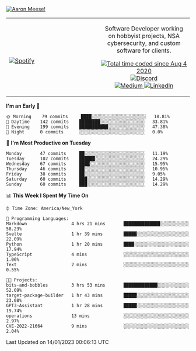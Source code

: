 [![Aaron Meese!](https://user-images.githubusercontent.com/17814535/88975338-a2aabf00-d27f-11ea-963f-8a19608716b4.png)](https://github.com/ajmeese7/readme-ascii "README ASCII")

<!-- Modified from project here: https://github.com/novatorem/novatorem -->
<table width="100%">
  <tr>
  <td width="50%">

&nbsp; <br> [![Spotify](https://ajmeese7.vercel.app/api/spotify)](https://open.spotify.com/user/ajmeese)

  </td>
  <td width="50%">
    <p align="center">
    Software Developer working on hobbyist projects, NSA cybersecurity, and custom software for clients.
    </p>
    <p align="center">
      <a href="https://wakatime.com/@f726891d-3b02-46cd-9b60-e8c59f9e2b14">
        <img src="https://wakatime.com/badge/user/f726891d-3b02-46cd-9b60-e8c59f9e2b14.svg" alt="Total time coded since Aug 4 2020" title="WakaTime" />
      </a>
      <a href="http://link.aaronmeese.com/discord">
        <img src="https://img.shields.io/badge/discord-ajmeese7%234835-369?style=flat-square&logo=discord&logoColor=white&color=purple" alt="Discord" title="Discord">
      </a>
      <br />
      <a href="https://link.aaronmeese.com/medium">
        <img src="https://img.shields.io/badge/medium-ajmeese7-1DB954?style=flat-square&logo=medium&logoColor=white" alt="Medium" title="Medium">
      </a>
      <a href="https://link.aaronmeese.com/linkedin">
        <img src="https://img.shields.io/badge/linkedIn-aaronmeese-1DB954?style=flat-square&logo=linkedin&logoColor=white&color=blue" alt="LinkedIn" title="LinkedIn">
      </a>
    </p>
  </td>

</table>

[//]: <> (The `&nbsp;` is to have Aphelion take up more space)

<!--START_SECTION:waka-->
**I'm an Early 🐤** 

```text
🌞 Morning    79 commits     ████░░░░░░░░░░░░░░░░░░░░░   18.81% 
🌆 Daytime    142 commits    ████████░░░░░░░░░░░░░░░░░   33.81% 
🌃 Evening    199 commits    ███████████░░░░░░░░░░░░░░   47.38% 
🌙 Night      0 commits      ░░░░░░░░░░░░░░░░░░░░░░░░░   0.0%

```
📅 **I'm Most Productive on Tuesday** 

```text
Monday       47 commits     ██░░░░░░░░░░░░░░░░░░░░░░░   11.19% 
Tuesday      102 commits    ██████░░░░░░░░░░░░░░░░░░░   24.29% 
Wednesday    67 commits     ████░░░░░░░░░░░░░░░░░░░░░   15.95% 
Thursday     46 commits     ██░░░░░░░░░░░░░░░░░░░░░░░   10.95% 
Friday       38 commits     ██░░░░░░░░░░░░░░░░░░░░░░░   9.05% 
Saturday     60 commits     ███░░░░░░░░░░░░░░░░░░░░░░   14.29% 
Sunday       60 commits     ███░░░░░░░░░░░░░░░░░░░░░░   14.29%

```


📊 **This Week I Spent My Time On** 

```text
⌚︎ Time Zone: America/New_York

💬 Programming Languages: 
Markdown                 4 hrs 21 mins       ██████████████░░░░░░░░░░░   58.23% 
Svelte                   1 hr 39 mins        █████░░░░░░░░░░░░░░░░░░░░   22.09% 
Python                   1 hr 20 mins        ████░░░░░░░░░░░░░░░░░░░░░   17.94% 
TypeScript               4 mins              ░░░░░░░░░░░░░░░░░░░░░░░░░   1.06% 
Text                     2 mins              ░░░░░░░░░░░░░░░░░░░░░░░░░   0.55%

🐱‍💻 Projects: 
bits-and-bobbles         3 hrs 53 mins       █████████████░░░░░░░░░░░░   52.09% 
target-package-builder   1 hr 43 mins        █████░░░░░░░░░░░░░░░░░░░░   23.08% 
GPT3-Assistant           1 hr 28 mins        █████░░░░░░░░░░░░░░░░░░░░   19.74% 
operations               13 mins             ░░░░░░░░░░░░░░░░░░░░░░░░░   2.97% 
CVE-2022-21664           9 mins              ░░░░░░░░░░░░░░░░░░░░░░░░░   2.04%

```


 Last Updated on 14/01/2023 00:06:13 UTC
<!--END_SECTION:waka-->
